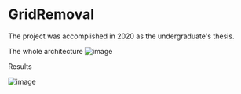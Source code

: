 # GridRemoval
The project was accomplished in 2020 as the undergraduate's thesis.


The whole architecture
![image](https://user-images.githubusercontent.com/44375942/197795607-04267c35-ea48-4479-8821-6225ba1652c2.png)


Results

![image](https://user-images.githubusercontent.com/44375942/197995926-571caac0-802b-481c-9012-833d3daeec48.png)
